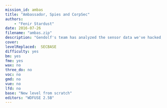 ```yaml
---
mission_id: ambas
title: "Ambassador, Spies and CorpSec"
authors: 
    - "Fenir Stardust"
date: 2016-07-26
filename: "ambas.zip"
description: "Gendolf's team has analyzed the sensor data we've hacked, no doubt about it that cruiser is out of its class either for mass or main drives. Headquarters orders are find a way into the NAVI computer core, it should be near the main bridge. There you will need to short pins B4 with A29 of the NAVI modual to put it into diagnostics mode. We will take care of the rest."
cover:
levelReplaced:	SECBASE
difficulty: yes
bm:	yes
fme: yes
wax: no
three_do: no
voc: no
gmd: no
vue: no
lfd: no
base: "New level from scratch"
editors: "WDFUSE 2.5B"
---
```

